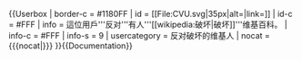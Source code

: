 {{Userbox
| border-c = #1180FF
| id   = [[File:CVU.svg|35px|alt=|link=]]
| id-c = #FFF
| info   = 這位用戶'''反对'''有人'''[[wikipedia:破坏|破坏]]'''维基百科。
| info-c = #FFF
| info-s = 9
| usercategory = 反对破坏的维基人
| nocat = {{{nocat|}}}
}}<noinclude>{{Documentation}}</noinclude>